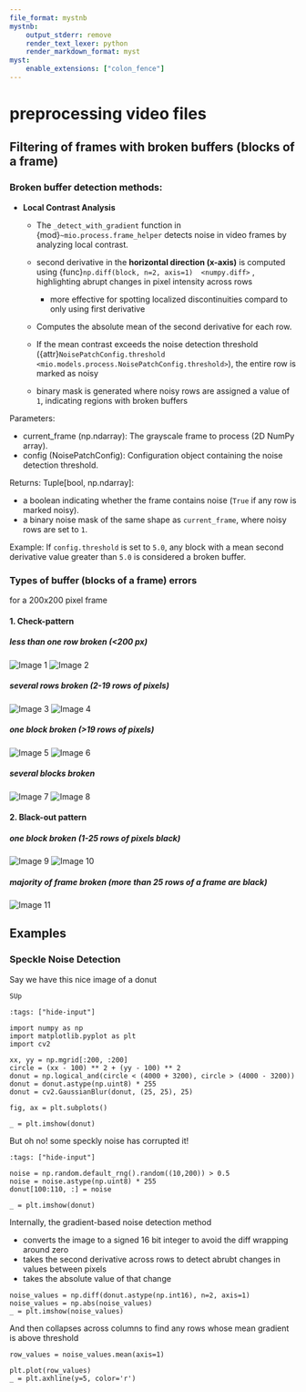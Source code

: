 ```yaml
---
file_format: mystnb
mystnb:
    output_stderr: remove
    render_text_lexer: python
    render_markdown_format: myst
myst:
    enable_extensions: ["colon_fence"]
---
```



# preprocessing video files


## Filtering of frames with broken buffers (blocks of a frame) 

### Broken buffer detection methods:

- **Local Contrast Analysis**
 
    - The `_detect_with_gradient` function in {mod}`~mio.process.frame_helper` detects noise in video frames by 
      analyzing local contrast. 

    - second derivative in the **horizontal direction (x-axis)** is computed using {func}`np.diff(block, n=2, axis=1) 
      <numpy.diff>` , highlighting abrupt changes in pixel intensity across rows
        - more effective for spotting localized discontinuities compard to only using first derivative

    - Computes the absolute mean of the second derivative for each row.

    - If the mean contrast exceeds the noise detection threshold
      ({attr}`NoisePatchConfig.threshold <mio.models.process.NoisePatchConfig.threshold>`), 
      the entire row is marked as 
      noisy

    - binary mask is generated where noisy rows are assigned a value of `1`, indicating regions with broken buffers


Parameters:
- current_frame (np.ndarray): The grayscale frame to process (2D NumPy array).
- config (NoisePatchConfig): Configuration object containing the noise detection threshold.

Returns: Tuple[bool, np.ndarray]: 
- a boolean indicating whether the frame contains noise (`True` if any row is marked noisy).
- a binary noise mask of the same shape as `current_frame`, where noisy rows are set to `1`.

Example: If `config.threshold` is set to `5.0`, any block with a mean second 
        derivative value greater than `5.0` is considered a broken buffer.

### Types of buffer (blocks of a frame) errors 
for a 200x200 pixel frame

#### 1. Check-pattern
##### less than one row broken (<200 px)
![Image 1](../images/preprocess_broken_buffers/one_row1.png)
![Image 2](../images/preprocess_broken_buffers/one_row2.png)


##### several rows broken (2-19 rows of pixels)
![Image 3](../images/preprocess_broken_buffers/several_rows1.png)
![Image 4](../images/preprocess_broken_buffers/several_rows2.png)


##### one block broken (>19 rows of pixels)
![Image 5](../images/preprocess_broken_buffers/one_block1.png)
![Image 6](../images/preprocess_broken_buffers/one_block2.png)


##### several blocks broken
![Image 7](../images/preprocess_broken_buffers/several_blocks1.png)
![Image 8](../images/preprocess_broken_buffers/several_blocks2.png)



#### 2. Black-out pattern
##### one block broken (1-25 rows of pixels black)
![Image 9](../images/preprocess_broken_buffers/black_one_block1.png)
![Image 10](../images/preprocess_broken_buffers/black_one_block2.png)


##### majority of frame broken (more than 25 rows of a frame are black)
![Image 11](../images/preprocess_broken_buffers/black_majority_frame1.png)


## Examples

### Speckle Noise Detection

Say we have this nice image of a donut

```{admonition} Hey
SUp
```

```{code-cell}
:tags: ["hide-input"]

import numpy as np
import matplotlib.pyplot as plt
import cv2

xx, yy = np.mgrid[:200, :200]
circle = (xx - 100) ** 2 + (yy - 100) ** 2
donut = np.logical_and(circle < (4000 + 3200), circle > (4000 - 3200))
donut = donut.astype(np.uint8) * 255
donut = cv2.GaussianBlur(donut, (25, 25), 25)

fig, ax = plt.subplots()

_ = plt.imshow(donut)
```  

But oh no! some speckly noise has corrupted it!    

```{code-cell}
:tags: ["hide-input"]

noise = np.random.default_rng().random((10,200)) > 0.5
noise = noise.astype(np.uint8) * 255
donut[100:110, :] = noise

_ = plt.imshow(donut)
```

Internally, the gradient-based noise detection method 

- converts the image to a signed 16 bit integer to avoid the diff wrapping around zero
- takes the second derivative across rows to detect abrubt changes in values between pixels
- takes the absolute value of that change

```{code-cell}
noise_values = np.diff(donut.astype(np.int16), n=2, axis=1)
noise_values = np.abs(noise_values)
_ = plt.imshow(noise_values)
```

And then collapses across columns to find any rows whose mean gradient is above threshold

```{code-cell}
row_values = noise_values.mean(axis=1)

plt.plot(row_values)
_ = plt.axhline(y=5, color='r')
``` 



